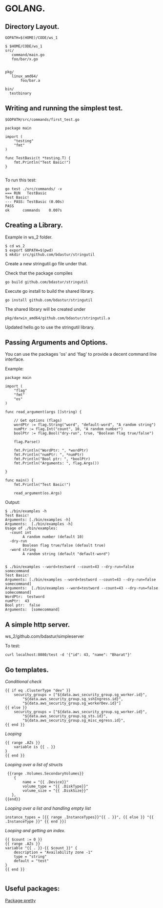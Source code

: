 # GOLANG.

## Directory Layout.

```
GOPATH=$(HOME)/CODE/ws_1

$ $HOME/CODE/ws_1
src/
   command/main.go
   foo/bar/x.go


pkg/
   linux_amd64/
       foo/bar.a

bin/
  testbinary

```



## Writing and running the simplest test.

```
$GOPATH/src/commands/first_test.go

package main

import (
    "testing"
    "fmt"
)

func TestBasic(t *testing.T) {
    fmt.Println("Test Basic!")
}


```

To run this test:

```
go test ./src/commands/ -v
=== RUN   TestBasic
Test Basic!
--- PASS: TestBasic (0.00s)
PASS
ok  	commands	0.007s

```

## Creating a Library.
Example in ws_2 folder.

```
$ cd ws_2
$ export GOPATH=$(pwd)
$ mkdir src/github.com/bdastur/stringutil

```
Create a new stringutil.go file under that.

Check that the package compiles
```
go build github.com/bdastur/stringutil
```

Execute go install to build the shared library.

```
go install github.com/bdastur/stringutil
```

The shared library will be created under

```
pkg/darwin_amd64/github.com/bdastur/stringutil.a 
```

Updated hello.go to use the stringutil library.

## Passing Arguments and Options.
You can use the packages 'os' and 'flag' to provide a decent command line interface.

Example:
```
package main

import (
    "flag"
    "fmt"
    "os"
)

func read_argument(args []string) {

    // Get options (flags)
    wordPtr := flag.String("word", "default-word", "A random string")
    numPtr := flag.Int("count", 10, "A random number")
    boolPtr := flag.Bool("dry-run", true, "Boolean flag true/false")

    flag.Parse()

    fmt.Println("WordPtr: ", *wordPtr)
    fmt.Println("numPtr: ", *numPtr)
    fmt.Println("Bool ptr: ", *boolPtr)
    fmt.Println("Arguments: ", flag.Args())

}

func main() {
    fmt.Println("Test Basic!")

    read_argument(os.Args)

```

Output:
```
$ ./bin/examples -h
Test Basic!
Arguments: [./bin/examples -h] 
Arguments:  [./bin/examples -h]
Usage of ./bin/examples:
  -count int
        A random number (default 10)
  -dry-run
        Boolean flag true/false (default true)
  -word string
        A random string (default "default-word")


$ ./bin/examples --word=testword --count=43 --dry-run=false somecommand
Test Basic!
Arguments: [./bin/examples --word=testword --count=43 --dry-run=false somecommand] 
Arguments:  [./bin/examples --word=testword --count=43 --dry-run=false somecommand]
WordPtr:  testword
numPtr:  43
Bool ptr:  false
Arguments:  [somecommand]

```

## A simple http server.
ws_2/github.com/bdastur/simpleserver

To test:
```
curl localhost:8080/test -d '{"id": 43, "name": "Bharat"}'
```


## Go templates.

*Conditional check*

```
{{ if eq .ClusterType "dev" }}
    security_groups = ["${data.aws_security_group.sg_worker.id}",
        "${data.aws_security_group.sg_sshIngress.id}",
        "${data.aws_security_group.sg_workerDev.id}"]
{{ else }}
    security_groups = ["${data.aws_security_group.sg_worker.id}",
        "${data.aws_security_group.sg_sts.id}",
        "${data.aws_security_group.sg_misc_egress.id}",
{{ end }}
```

*Looping*
```
{{ range .AZs }}
    variable is {{ . }}
}
{{ end }} 
```

*Looping over a list of structs*
```
 {{range .Volumes.SecondaryVolumes}}
    {
        name = "{{ .Device}}"
        volume_type = "{{ .DiskType}}"
        volume_size = "{{ .DiskSize}}"
   },
{{end}}
```

*Looping over a list and handling empty list*

```
instance_types = [{{ range .InstanceTypes}}"{{ . }}", {{ else }} "{{ .InstanceType }}" {{ end }}]
```


*Looping and getting an index.*
```
{{ $count := 0 }}
{{ range .AZs }}
variable "{{ . }}-{{ $count }}" {
    description = "Availability zone -1"
    type = "string"
    default = "test"
}
{{ end }}


```


## Useful packages:

[Package pretty](https://godoc.org/github.com/kr/pretty)

